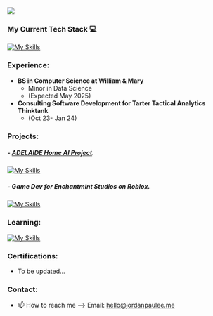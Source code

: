 <img src="https://capsule-render.vercel.app/api?type=soft&color=gradient&customColorList=30&height=300&section=header&text=jordan%20lee.&fontColor=ffffff&fontSize=90" />

### My Current Tech Stack 💻
[![My Skills](https://skillicons.dev/icons?i=py,cpp,java,vscode,vim,sklearn,opencv,anaconda,git,apple,windows)](https://skillicons.dev)
### Experience: 
- **BS in Computer Science at William & Mary** 
  - Minor in Data Science
  - (Expected May 2025)
- **Consulting Software Development for Tarter Tactical Analytics Thinktank**
  - (Oct 23- Jan 24) 
### Projects:

##### - [ADELAIDE Home AI Project](https://github.com/jordanpaulee/ADELAIDE). 
[![My Skills](https://skillicons.dev/icons?i=py,anaconda,opencv)](https://skillicons.dev)

##### - Game Dev for Enchantmint Studios on Roblox. 
[![My Skills](https://skillicons.dev/icons?i=lua,robloxstudio)](https://skillicons.dev)

### Learning:
[![My Skills](https://skillicons.dev/icons?i=tensorflow,pytorch,aws,cloudflare,docker,html,css,js,nodejs,react,swift,tailwind,threejs,vite,mongodb)](https://skillicons.dev)

### Certifications:
- To be updated...

### Contact:
- 📫 How to reach me --> Email: hello@jordanpaulee.me

<!---![Jordan's GitHub stats](https://github-readme-stats.vercel.app/api?username=jordanpaulee&show_icons=true&theme=graywhite)--->

<!---
jordanpualee/jordanpualee is a ✨ special ✨ repository because its `README.md` (this file) appears on your GitHub profile.
You can click the Preview link to take a look at your changes.
--->

